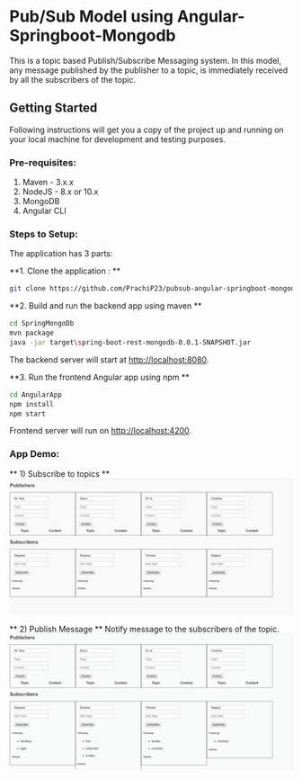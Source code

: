 # Pub/Sub Model using Angular-Springboot-Mongodb
This is a topic based Publish/Subscribe Messaging system. In this model, any message published by the publisher to a topic, is immediately received by all the subscribers of the topic.

## Getting Started
Following instructions will get you a copy of the project up and running on your local machine for development and testing purposes.

### Pre-requisites:
1. Maven - 3.x.x
2. NodeJS - 8.x or 10.x
3. MongoDB
4. Angular CLI

### Steps to Setup:

The application has 3 parts:

**1. Clone the application : **
```bash
git clone https://github.com/PrachiP23/pubsub-angular-springboot-mongodb.git
```

**2. Build and run the backend app using maven **
```bash
cd SpringMongoDb
mvn package
java -jar target\spring-boot-rest-mongodb-0.0.1-SNAPSHOT.jar
```

The backend server will start at <http://localhost:8080>.

**3. Run the frontend Angular app using npm **
```bash
cd AngularApp
npm install
npm start
```
Frontend server will run on <http://localhost:4200>.

### App Demo:
** 1) Subscribe to topics **
![](gifs/subscribe.gif)

** 2) Publish Message **
Notify message to the subscribers of the topic.
![](gifs/publish.gif)
